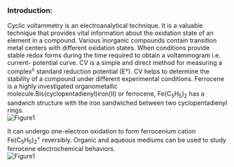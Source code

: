 ### Introduction:

Cyclic voltammetry is an electroanalytical technique. It is a valuable technique that provides vital information about the oxidation state of an element in a compound. Various inorganic
compounds contain transition metal centers with different oxidation states. When conditions provide stable redox forms during the time required to obtain a voltammogram i.e. current-
potential curve. CV is a simple and direct method for measuring a complex<sup>s</sup> standard reduction potential (E°). CV helps to determine the stability of a compound under different experimental
conditions. Ferrocene is a highly investigated organometallic molecule.Bis(cyclopentadienyl)iron(II) or ferrocene, Fe(C<sub>5</sub>H<sub>5</sub>)<sub>2</sub> has a sandwich structure with the iron
sandwiched between two cyclopentadienyl rings.<br>
![Figure1](images/img1.png)

It can undergo one-electron oxidation to form ferrocenium cation Fe(C<sub>5</sub>H<sub>5</sub>)<sub>2</sub><sup>+</sup> reversibly. Organic
and aqueous mediums can be used to study ferrocene electrochemical behaviors.<br>
![Figure1](images/img2.png)